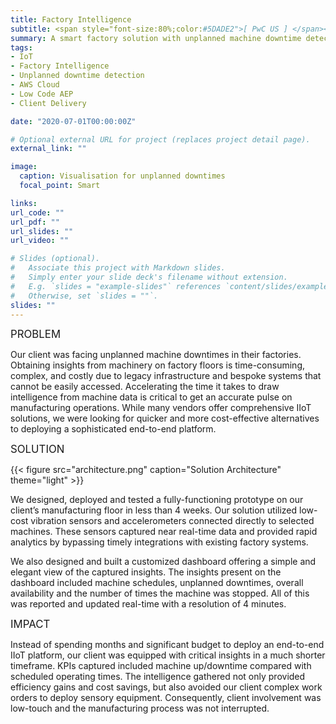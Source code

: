 ```yaml
---
title: Factory Intelligence
subtitle: <span style="font-size:80%;color:#5DADE2">[ PwC US ] </span><span style="font-size:80%">Prasang Gupta, <a href="https://www.linkedin.com/in/sanika-natu/" target="_blank">Sanika Natu</a>, <a href="https://www.linkedin.com/in/paul-marc-schweitzer/" target="_blank">Paul-Marc Schweitzer</a>, <a href="https://www.linkedin.com/in/ameliabauer/" target="_blank">Amelia Bauer</a>, <a href="https://www.linkedin.com/in/vijay-ujjain/" target="_blank">Vijay Ujjain</a></span>
summary: A smart factory solution with unplanned machine downtime detection and industry-standard OEE calculations using cost-effective sensors and a dashboard with key KPIs
tags:
- IoT
- Factory Intelligence
- Unplanned downtime detection
- AWS Cloud
- Low Code AEP
- Client Delivery

date: "2020-07-01T00:00:00Z"

# Optional external URL for project (replaces project detail page).
external_link: ""

image:
  caption: Visualisation for unplanned downtimes
  focal_point: Smart

links:
url_code: ""
url_pdf: ""
url_slides: ""
url_video: ""

# Slides (optional).
#   Associate this project with Markdown slides.
#   Simply enter your slide deck's filename without extension.
#   E.g. `slides = "example-slides"` references `content/slides/example-slides.md`.
#   Otherwise, set `slides = ""`.
slides: ""
---
```


<span style="font-style:bold;font-size:120%"><a class="mt-1">PROBLEM</a></span>

Our client was facing unplanned machine downtimes in their factories. Obtaining insights from machinery on factory floors is time-consuming, complex, and costly due to legacy infrastructure and bespoke systems that cannot be easily accessed. Accelerating the time it takes to draw intelligence from machine data is critical to get an accurate pulse on manufacturing operations. While many vendors offer comprehensive IIoT solutions, we were looking for quicker and more cost-effective alternatives to deploying a sophisticated end-to-end platform.

<span style="font-style:bold;font-size:120%"><a class="mt-1">SOLUTION</a></span>

{{< figure src="architecture.png" caption="Solution Architecture" theme="light" >}}

We designed, deployed and tested a fully-functioning prototype on our client’s manufacturing floor in less than 4 weeks. Our solution utilized low-cost vibration sensors and accelerometers connected directly to selected machines. These sensors captured near real-time data and provided rapid analytics by bypassing timely integrations with existing factory systems.

We also designed and built a customized dashboard offering a simple and elegant view of the captured insights. The insights present on the dashboard included machine schedules, unplanned downtimes, overall availability and the number of times the machine was stopped. All of this was reported and updated real-time with a resolution of 4 minutes.

<span style="font-style:bold;font-size:120%"><a class="mt-1">IMPACT</a></span>

Instead of spending months and significant budget to deploy an end-to-end IIoT platform, our client was equipped with critical insights in a much shorter timeframe. KPIs captured included machine up/downtime compared with scheduled operating times. The intelligence gathered not only provided efficiency gains and cost savings, but also avoided our client complex work orders to deploy sensory equipment. Consequently, client involvement was low-touch and the manufacturing process was not interrupted.